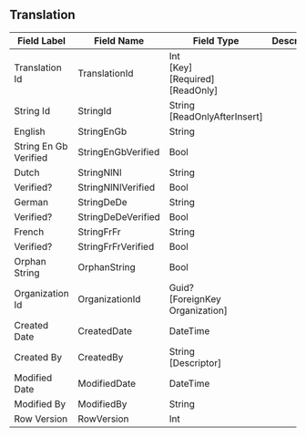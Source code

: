 


## Translation
| Field Label | Field Name | Field Type | Description |  
| ---- | ---- | ---- | ---- |  
| Translation Id | TranslationId | Int<br/>  [Key]<br/>  [Required]<br/>  [ReadOnly] |  |  
| String Id | StringId | String<br/>  [ReadOnlyAfterInsert] |  |  
| English | StringEnGb | String |  |  
| String En Gb Verified | StringEnGbVerified | Bool |  |  
| Dutch | StringNlNl | String |  |  
| Verified? | StringNlNlVerified | Bool |  |  
| German | StringDeDe | String |  |  
| Verified? | StringDeDeVerified | Bool |  |  
| French | StringFrFr | String |  |  
| Verified? | StringFrFrVerified | Bool |  |  
| Orphan String | OrphanString | Bool |  |  
| Organization Id | OrganizationId | Guid?<br/>  [ForeignKey Organization] |  |  
| Created Date | CreatedDate | DateTime |  |  
| Created By | CreatedBy | String<br/>  [Descriptor] |  |  
| Modified Date | ModifiedDate | DateTime |  |  
| Modified By | ModifiedBy | String |  |  
| Row Version | RowVersion | Int |  |  
